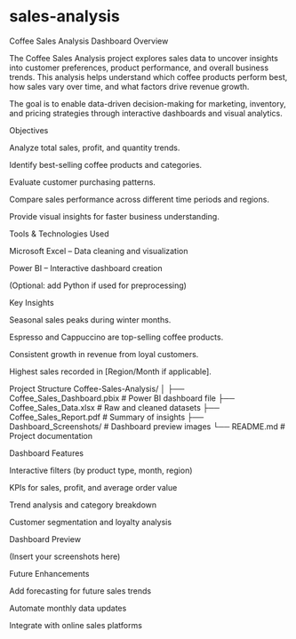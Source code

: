 # sales-analysis
 Coffee Sales Analysis Dashboard
 Overview

The Coffee Sales Analysis project explores sales data to uncover insights into customer preferences, product performance, and overall business trends.
This analysis helps understand which coffee products perform best, how sales vary over time, and what factors drive revenue growth.

The goal is to enable data-driven decision-making for marketing, inventory, and pricing strategies through interactive dashboards and visual analytics.

 Objectives

Analyze total sales, profit, and quantity trends.

Identify best-selling coffee products and categories.

Evaluate customer purchasing patterns.

Compare sales performance across different time periods and regions.

Provide visual insights for faster business understanding.

 Tools & Technologies Used

Microsoft Excel – Data cleaning and visualization

Power BI – Interactive dashboard creation

(Optional: add Python if used for preprocessing)

 Key Insights

Seasonal sales peaks during winter months.

Espresso and Cappuccino are top-selling coffee products.

Consistent growth in revenue from loyal customers.

Highest sales recorded in [Region/Month if applicable].

 Project Structure
 Coffee-Sales-Analysis/
│
├──  Coffee_Sales_Dashboard.pbix        # Power BI dashboard file
├──  Coffee_Sales_Data.xlsx             # Raw and cleaned datasets
├──  Coffee_Sales_Report.pdf            # Summary of insights
├──  Dashboard_Screenshots/             # Dashboard preview images
└──  README.md                          # Project documentation

 Dashboard Features

Interactive filters (by product type, month, region)

KPIs for sales, profit, and average order value

Trend analysis and category breakdown

Customer segmentation and loyalty analysis

 Dashboard Preview

(Insert your screenshots here)


 Future Enhancements

Add forecasting for future sales trends

Automate monthly data updates

Integrate with online sales platforms
